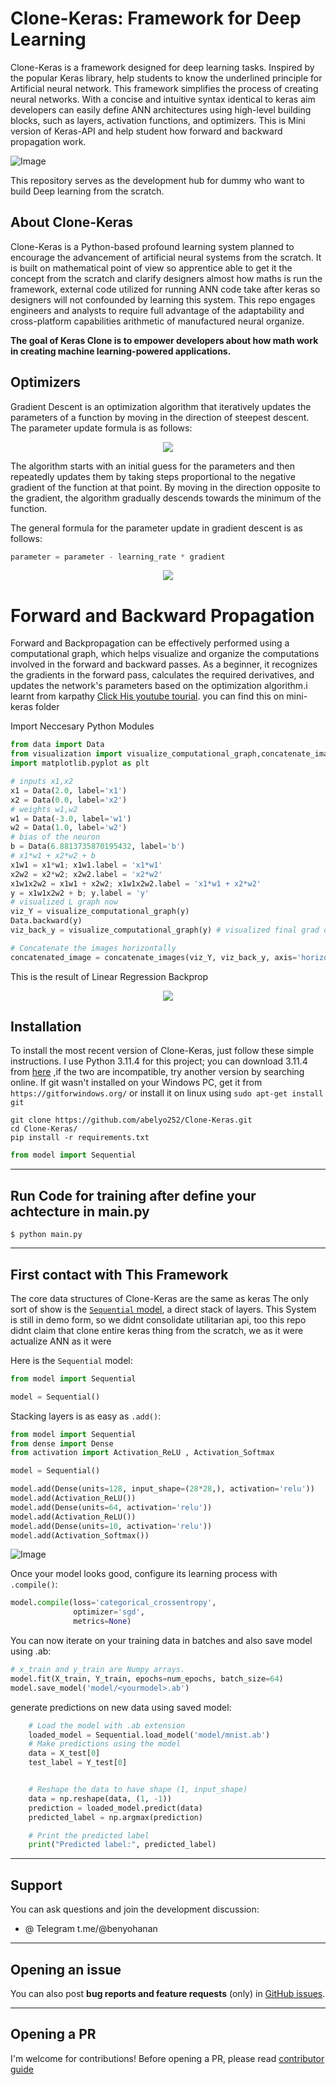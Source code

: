 # Clone-Keras: Framework for Deep Learning 

Clone-Keras is a framework designed for deep learning tasks. Inspired by the popular Keras library, help students to know the underlined principle for Artificial neural network. This framework simplifies the process of creating neural networks. With a concise and intuitive syntax identical to keras aim developers can easily define ANN architectures using high-level building blocks, such as layers, activation functions, and optimizers. This is Mini version of Keras-API and help student how forward and backward propagation work.


 ![Image](https://github.com/abelyo252/Clone-Keras/blob/main/XD%20File/clone-keras.png)

This repository serves as the development hub for dummy who want to build Deep learning from the scratch.


## About Clone-Keras

Clone-Keras is a Python-based profound learning system planned to encourage the advancement of artificial neural systems from the scratch.
It is built on mathematical point of view so apprentice able to get it the concept from the scratch and clarify designers almost how maths
is run the framework, external code utilized for running ANN code take after keras so designers will not confounded by learning this system.
This repo engages engineers and analysts to require full advantage of the adaptability
and cross-platform capabilities arithmetic of manufactured neural organize.


**The goal of Keras Clone is to empower developers about how math work in creating machine learning-powered applications.**


## Optimizers
Gradient Descent is an optimization algorithm that iteratively updates the parameters of a function by moving in the direction of steepest descent. The parameter update formula is as follows:
<p align="center"> <img src="https://github.com/abelyo252/Clone-Keras/blob/main/XD%20File/grad_descent.png"> </p>

The algorithm starts with an initial guess for the parameters and then repeatedly updates them by taking steps proportional to the negative gradient of the function at that point. By moving in the direction opposite to the gradient, the algorithm gradually descends towards the minimum of the function.

The general formula for the parameter update in gradient descent is as follows:
```python
parameter = parameter - learning_rate * gradient
```

<p align="center"> <img src="https://github.com/abelyo252/Clone-Keras/blob/main/optimization/grad.gif"> </p>

# Forward and Backward Propagation
Forward and Backpropagation can be effectively performed using a computational graph, which helps visualize and organize the computations involved in the forward and backward passes. As a beginner, it recognizes the gradients in the forward pass, calculates the required derivatives, and updates the network's parameters based on the optimization algorithm.i learnt from karpathy [Click His youtube tourial]([https://www.google.com](https://www.youtube.com/watch?v=VMj-3S1tku0&list=PLAqhIrjkxbuWI23v9cThsA9GvCAUhRvKZ)). you can find this on mini-keras folder

Import Neccesary Python Modules
```python
from data import Data
from visualization import visualize_computational_graph,concatenate_images
import matplotlib.pyplot as plt
```

```python
# inputs x1,x2
x1 = Data(2.0, label='x1')
x2 = Data(0.0, label='x2')
# weights w1,w2
w1 = Data(-3.0, label='w1')
w2 = Data(1.0, label='w2')
# bias of the neuron
b = Data(6.8813735870195432, label='b')
# x1*w1 + x2*w2 + b
x1w1 = x1*w1; x1w1.label = 'x1*w1'
x2w2 = x2*w2; x2w2.label = 'x2*w2'
x1w1x2w2 = x1w1 + x2w2; x1w1x2w2.label = 'x1*w1 + x2*w2'
y = x1w1x2w2 + b; y.label = 'y'
# visualized L graph now
viz_Y = visualize_computational_graph(y)
Data.backward(y)
viz_back_y = visualize_computational_graph(y) # visualized final grad of all object

# Concatenate the images horizontally
concatenated_image = concatenate_images(viz_Y, viz_back_y, axis='horizontal')
```

This is the result of Linear Regression Backprop
<p align="center"> <img src="https://github.com/abelyo252/Clone-Keras/blob/main/mini-keras/backprop.png"> </p>

## Installation

To install the most recent version of Clone-Keras, just follow these simple instructions. I use Python 3.11.4 for this project; you can download 3.11.4 from [here](https://www.python.org/ftp/python/3.11.4/python-3.11.4-amd64.exe) ,if the two are incompatible, try another version by searching online. If git wasn't installed on your Windows PC, get it from `https://gitforwindows.org/` or install it on linux using `sudo apt-get install git` 

`git clone https://github.com/abelyo252/Clone-Keras.git`<br>
`cd Clone-Keras/`<br>
`pip install -r requirements.txt`<br>

```python
from model import Sequential
```

---


## Run Code for training after define your achtecture in main.py

`$ python main.py`<br>


---

## First contact with This Framework

The core data structures of Clone-Keras are the same as keras
The only sort of show is the [`Sequential` model](https://keras.io/guides/sequential_model/), a direct stack of layers. This System
is still in demo form, so we didnt consolidate utilitarian api, too this repo didnt claim that clone entire keras thing from the scratch, we as it were actualize ANN as it were

Here is the `Sequential` model:

```python
from model import Sequential

model = Sequential()
```

Stacking layers is as easy as `.add()`:

```python
from model import Sequential
from dense import Dense
from activation import Activation_ReLU , Activation_Softmax

model = Sequential()

model.add(Dense(units=128, input_shape=(28*28,), activation='relu'))
model.add(Activation_ReLU())
model.add(Dense(units=64, activation='relu'))
model.add(Activation_ReLU())
model.add(Dense(units=10, activation='relu'))
model.add(Activation_Softmax())

```

 ![Image](https://github.com/abelyo252/Clone-Keras/blob/main/ann_arch.png)

 
Once your model looks good, configure its learning process with `.compile()`:

```python
model.compile(loss='categorical_crossentropy',
              optimizer='sgd',
              metrics=None)
```

You can now iterate on your training data in batches and also save model using <yourmodel>.ab:

```python
# x_train and y_train are Numpy arrays.
model.fit(X_train, Y_train, epochs=num_epochs, batch_size=64)
model.save_model('model/<yourmodel>.ab')
```



generate predictions on new data using saved model:

```python
    # Load the model with .ab extension
    loaded_model = Sequential.load_model('model/mnist.ab')
    # Make predictions using the model
    data = X_test[0]
    test_label = Y_test[0]


    # Reshape the data to have shape (1, input_shape)
    data = np.reshape(data, (1, -1))
    prediction = loaded_model.predict(data)
    predicted_label = np.argmax(prediction)

    # Print the predicted label
    print("Predicted label:", predicted_label)
```
---
## Support

You can ask questions and join the development discussion:

- @ Telegram t.me/@benyohanan

---

## Opening an issue

You can also post **bug reports and feature requests** (only)
in [GitHub issues](https://github.com/ab).


---

## Opening a PR

I'm welcome for contributions! Before opening a PR, please read
[contributor guide](https://github.com/blob/master/CONTRIBUTING.md)

